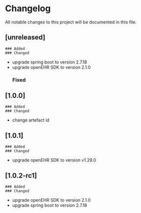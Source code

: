 # Changelog
All notable changes to this project will be documented in this file.
##  [unreleased]
    ### Added
    ### Changed
- upgrade spring boot to version 2.7.18
- upgrade openEHR SDK to version 2.1.0
    ### Fixed

## [1.0.0]
    ### Added
    ### Changed    
- change artefact id 
## [1.0.1]
    ### Added
    ### Changed
- upgrade openEHR SDK to version v1.29.0
## [1.0.2-rc1]
    ### Added
    ### Changed
- upgrade openEHR SDK to version 2.1.0
- upgrade spring boot to version 2.7.18
